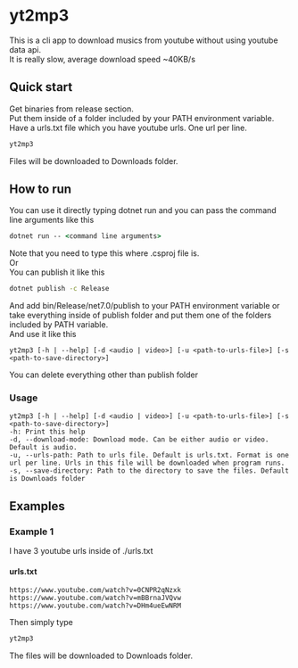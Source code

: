 # yt2mp3  
This is a cli app to download musics from youtube without using youtube data api.  
It is really slow, average download speed ~40KB/s
## Quick start
Get binaries from release section.  
Put them inside of a folder included by your PATH environment variable.  
Have a urls.txt file which you have youtube urls. One url per line.
```cmd
yt2mp3
```
Files will be downloaded to Downloads folder.
## How to run
You can use it directly typing dotnet run and you can pass the command line arguments like this
```cmd
dotnet run -- <command line arguments>
```
Note that you need to type this where .csproj file is.  
Or  
You can publish it like this
```cmd
dotnet publish -c Release
```
And add bin/Release/net7.0/publish to your PATH environment variable or take everything inside of publish folder and put them one of the folders included by PATH variable.  
And use it like this  
```
yt2mp3 [-h | --help] [-d <audio | video>] [-u <path-to-urls-file>] [-s <path-to-save-directory>]
```
You can delete everything other than publish folder  
### Usage
```
yt2mp3 [-h | --help] [-d <audio | video>] [-u <path-to-urls-file>] [-s <path-to-save-directory>]
-h: Print this help
-d, --download-mode: Download mode. Can be either audio or video. Default is audio.
-u, --urls-path: Path to urls file. Default is urls.txt. Format is one url per line. Urls in this file will be downloaded when program runs.
-s, --save-directory: Path to the directory to save the files. Default is Downloads folder
```
## Examples
### Example 1
I have 3 youtube urls inside of ./urls.txt  
#### urls.txt
```
https://www.youtube.com/watch?v=0CNPR2qNzxk 
https://www.youtube.com/watch?v=mBBrnaJVQvw 
https://www.youtube.com/watch?v=DHm4ueEwNRM
```
Then simply type
```cmd
yt2mp3
```
The files will be downloaded to Downloads folder.
